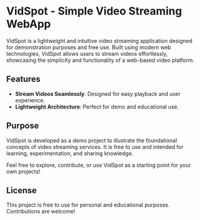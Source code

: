 # VidSpot - Simple Video Streaming WebApp

VidSpot is a lightweight and intuitive video streaming application designed for demonstration purposes and free use. Built using modern web technologies, VidSpot allows users to stream videos effortlessly, showcasing the simplicity and functionality of a web-based video platform.

## Features
- **Stream Videos Seamlessly**: Designed for easy playback and user experience.
- **Lightweight Architecture**: Perfect for demo and educational use.

## Purpose
VidSpot is developed as a demo project to illustrate the foundational concepts of video streaming services. It is free to use and intended for learning, experimentation, and sharing knowledge.

Feel free to explore, contribute, or use VidSpot as a starting point for your own projects!

## License
This project is free to use for personal and educational purposes. Contributions are welcome!
